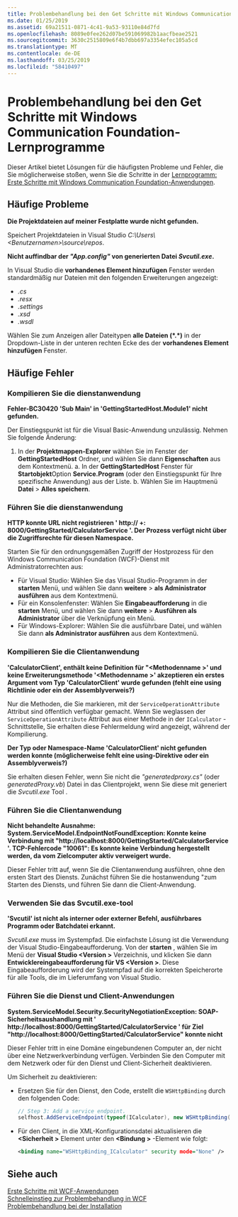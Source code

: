 ```yaml
---
title: Problembehandlung bei den Get Schritte mit Windows Communication Foundation-Lernprogramme
ms.date: 01/25/2019
ms.assetid: 69a21511-0871-4c41-9a53-93110e84d7fd
ms.openlocfilehash: 8089e0fee262d07be591069982b1aacfbeae2521
ms.sourcegitcommit: 3630c2515809e6f4b7dbb697a3354efec105a5cd
ms.translationtype: MT
ms.contentlocale: de-DE
ms.lasthandoff: 03/25/2019
ms.locfileid: "58410497"
---
```

# <a name="troubleshoot-the-get-started-with-windows-communication-foundation-tutorials"></a>Problembehandlung bei den Get Schritte mit Windows Communication Foundation-Lernprogramme

Dieser Artikel bietet Lösungen für die häufigsten Probleme und Fehler, die Sie möglicherweise stoßen, wenn Sie die Schritte in der [Lernprogramm: Erste Schritte mit Windows Communication Foundation-Anwendungen](getting-started-tutorial.md). 
  
## <a name="common-problems"></a>Häufige Probleme

**Die Projektdateien auf meiner Festplatte wurde nicht gefunden.**

 Speichert Projektdateien in Visual Studio *C:\Users\\&lt;Benutzernamen&gt;\source\repos*.  

**Nicht auffindbar der *"App.config"* von generierten Datei *Svcutil.exe*.**

 In Visual Studio die **vorhandenes Element hinzufügen** Fenster werden standardmäßig nur Dateien mit den folgenden Erweiterungen angezeigt: 
- *.cs* 
- *.resx* 
- *.settings*
- *.xsd* 
- *.wsdl*

Wählen Sie zum Anzeigen aller Dateitypen **alle Dateien (\*.\*)**  in der Dropdown-Liste in der unteren rechten Ecke des der **vorhandenes Element hinzufügen** Fenster.  
  
## <a name="common-errors"></a>Häufige Fehler

### <a name="compile-the-service-application"></a>Kompilieren Sie die dienstanwendung 

**Fehler-BC30420 'Sub Main' in 'GettingStartedHost.Module1' nicht gefunden.**

Der Einstiegspunkt ist für die Visual Basic-Anwendung unzulässig. Nehmen Sie folgende Änderung:

   1. In der **Projektmappen-Explorer** wählen Sie im Fenster der **GettingStartedHost** Ordner, und wählen Sie dann **Eigenschaften** aus dem Kontextmenü.
    a. In der **GettingStartedHost** Fenster für **Startobjekt**Option **Service.Program** (oder den Einstiegspunkt für Ihre spezifische Anwendung) aus der Liste. 
    b. Wählen Sie im Hauptmenü **Datei** > **Alles speichern**.

### <a name="run-the-service-application"></a>Führen Sie die dienstanwendung 

**HTTP konnte URL nicht registrieren ' http:\// +: 8000/GettingStarted/CalculatorService '. Der Prozess verfügt nicht über die Zugriffsrechte für diesen Namespace.** 

 Starten Sie für den ordnungsgemäßen Zugriff der Hostprozess für den Windows Communication Foundation (WCF)-Dienst mit Administratorrechten aus:
- Für Visual Studio: Wählen Sie das Visual Studio-Programm in der **starten** Menü, und wählen Sie dann **weitere** > **als Administrator ausführen** aus dem Kontextmenü.
- Für ein Konsolenfenster: Wählen Sie **Eingabeaufforderung** in die **starten** Menü, und wählen Sie dann **weitere** > **Ausführen als Administrator** über die Verknüpfung ein Menü.
- Für Windows-Explorer: Wählen Sie die ausführbare Datei, und wählen Sie dann **als Administrator ausführen** aus dem Kontextmenü.

### <a name="compile-the-client-application"></a>Kompilieren Sie die Clientanwendung

**'CalculatorClient', enthält keine Definition für "\<Methodenname >' und keine Erweiterungsmethode '\<Methodenname >' akzeptieren ein erstes Argument vom Typ 'CalculatorClient' wurde gefunden (fehlt eine using Richtlinie oder ein der Assemblyverweis?)**  

Nur die Methoden, die Sie markieren, mit der `ServiceOperationAttribute` Attribut sind öffentlich verfügbar gemacht. Wenn Sie weglassen der `ServiceOperationAttribute` Attribut aus einer Methode in der `ICalculator` -Schnittstelle, Sie erhalten diese Fehlermeldung wird angezeigt, während der Kompilierung.  

**Der Typ oder Namespace-Name 'CalculatorClient' nicht gefunden werden konnte (möglicherweise fehlt eine using-Direktive oder ein Assemblyverweis?)**

 Sie erhalten diesen Fehler, wenn Sie nicht die *"generatedproxy.cs"* (oder *generatedProxy.vb*) Datei in das Clientprojekt, wenn Sie diese mit generiert die *Svcutil.exe* Tool .  

### <a name="run-the-client-application"></a>Führen Sie die Clientanwendung

**Nicht behandelte Ausnahme: System.ServiceModel.EndpointNotFoundException: Konnte keine Verbindung mit "http:\//localhost:8000/GettingStarted/CalculatorService '. TCP-Fehlercode "10061": Es konnte keine Verbindung hergestellt werden, da vom Zielcomputer aktiv verweigert wurde.**

Dieser Fehler tritt auf, wenn Sie die Clientanwendung ausführen, ohne den ersten Start des Diensts. Zunächst führen Sie die hostanwendung "zum Starten des Diensts, und führen Sie dann die Client-Anwendung.

### <a name="use-the-svcutilexe-tool"></a>Verwenden Sie das Svcutil.exe-tool
   
**'Svcutil' ist nicht als interner oder externer Befehl, ausführbares Programm oder Batchdatei erkannt.**

 *Svcutil.exe* muss im Systempfad. Die einfachste Lösung ist die Verwendung der Visual Studio-Eingabeaufforderung. Von der **starten** , wählen Sie im Menü der **Visual Studio \<Version >** Verzeichnis, und klicken Sie dann **Entwicklereingabeaufforderung für VS \<Version >**. Diese Eingabeaufforderung wird der Systempfad auf die korrekten Speicherorte für alle Tools, die im Lieferumfang von Visual Studio.  
  
### <a name="run-the-service-and-client-applications"></a>Führen Sie die Dienst und Client-Anwendungen

**System.ServiceModel.Security.SecurityNegotiationException: SOAP-Sicherheitsaushandlung mit ' http:\//localhost:8000/GettingStarted/CalculatorService ' für Ziel "http:\//localhost:8000/GettingStarted/CalculatorService" konnte nicht**  

Dieser Fehler tritt in eine Domäne eingebundenen Computer an, der nicht über eine Netzwerkverbindung verfügen. Verbinden Sie den Computer mit dem Netzwerk oder für den Dienst und Client-Sicherheit deaktivieren. 

Um Sicherheit zu deaktivieren:

- Ersetzen Sie für den Dienst, den Code, erstellt die `WSHttpBinding` durch den folgenden Code:  
  
    ```csharp
    // Step 3: Add a service endpoint.
    selfhost.AddServiceEndpoint(typeof(ICalculator), new WSHttpBinding(SecurityMode.None), "CalculatorService");  
    ```

- Für den Client, in die XML-Konfigurationsdatei aktualisieren die  **\<Sicherheit >** Element unter den  **\<Bindung >** -Element wie folgt:  
  
    ```xml
    <binding name="WSHttpBinding_ICalculator" security mode="None" />
    ```  

## <a name="see-also"></a>Siehe auch  
 [Erste Schritte mit WCF-Anwendungen](getting-started-tutorial.md)  
 [Schnelleinstieg zur Problembehandlung in WCF](wcf-troubleshooting-quickstart.md)  
 [Problembehandlung bei der Installation](troubleshooting-setup-issues.md)
